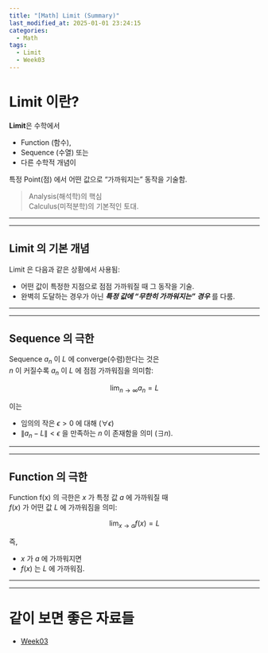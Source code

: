 ```yaml
---
title: "[Math] Limit (Summary)"
last_modified_at: 2025-01-01 23:24:15
categories:
  - Math
tags:
  - Limit
  - Week03
---
```


# Limit 이란?

**Limit**은 수학에서 

* Function (함수),
* Sequence (수열) 또는
* 다른 수학적 개념이

특정 Point(점) 에서 어떤 값으로 “가까워지는” 동작을 기술함. 

> Analysis(해석학)의 핵심  
> Calculus(미적분학)의 기본적인 토대.

---

---

## Limit 의 기본 개념

Limit 은 다음과 같은 상황에서 사용됨:

* 어떤 값이 특정한 지점으로 점점 가까워질 때 그 동작을 기술.
* 완벽히 도달하는 경우가 아닌 ***특정 값에 “무한히 가까워지는” 경우*** 를 다룸.

---

---

## Sequence 의 극한

Sequence $a_n$ 이  $L$ 에 converge(수렴)한다는 것은  
$n$ 이 커질수록  $a_n$ 이  $L$ 에 점점 가까워짐을 의미함:

$$
\lim_{n \to \infty} a_n = L
$$

이는 

* 임의의 작은 $\epsilon > 0$ 에 대해 ($\forall \epsilon$)
* $\|a_n - L\| < \epsilon$ 을 만족하는 $n$ 이 존재함을 의미 ($\exists n$).

---

---

## Function 의 극한

Function f(x) 의 극한은 $x$ 가 특정 값 $a$ 에 가까워질 때  
$f(x)$ 가 어떤 값  $L$ 에 가까워짐을 의미:

$$
\lim_{x \to a} f(x) = L
$$

즉,  

* $x$ 가  $a$ 에 가까워지면
* $f(x)$ 는  $L$ 에 가까워짐.

---

---

# 같이 보면 좋은 자료들

* [Week03](/math/math-week03/)
